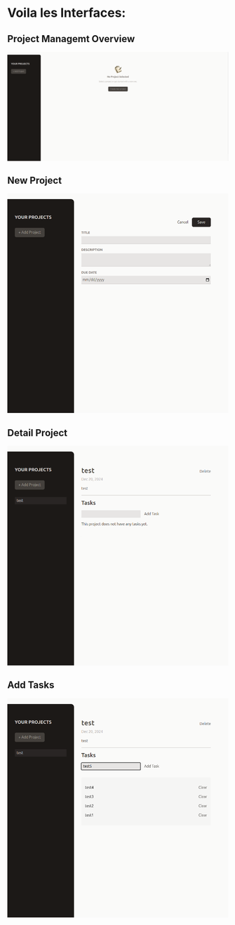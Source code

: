 # Voila les Interfaces:

## Project Managemt Overview

![Project Managemt Overview](./public/assets/image/projectmanagement.png)

## New Project

![New Project](./public/assets/image/newproject.png)

## Detail Project

![Detail Project](./public/assets/image/detailsproject.png)

## Add Tasks

![Add Tasks](./public/assets/image/addtasks.png)
